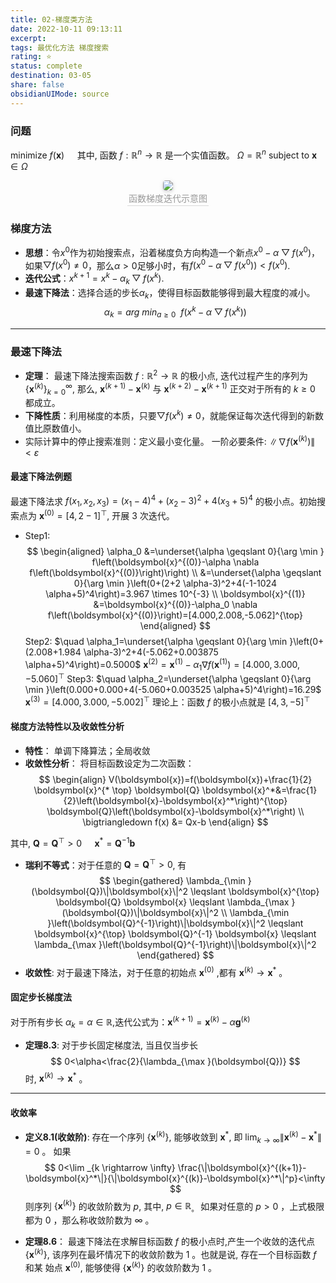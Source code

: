 ```yaml
---
title: 02-梯度类方法
date: 2022-10-11 09:13:11
excerpt: 
tags: 最优化方法 梯度搜索
rating: ⭐
status: complete 
destination: 03-05
share: false
obsidianUIMode: source
---
```

### 问题
minimize $f(\boldsymbol{x}) \quad$ 其中, 函数 $f: \mathbb{R}^n \rightarrow \mathbb{R}$ 是一个实值函数。 $\Omega=\mathbb{R}^n$ 
subject to $\boldsymbol{x} \in \Omega$
<center>
    <img style="border-radius: 0.3125em;
    box-shadow: 0 2px 4px 0 rgba(34,36,38,.12),0 2px 10px 0 rgba(34,36,38,.08);"
    src="https://i.imgur.com/r05qQWI.png">
    <br>
    <div style="color:orange; border-bottom: 1px solid #d9d9d9;
    display: inline-block;
    color: #999;
    padding: 2px;">函数梯度迭代示意图
    </div>
</center>

### 梯度方法
- **思想**：令$x^0$作为初始搜索点，沿着梯度负方向构造一个新点$x^0-\alpha\bigtriangledown f(x^0)$，如果$\bigtriangledown f(x^0)\neq0$，那么$\alpha >0$足够小时，有$f(x^0-\alpha\bigtriangledown f(x^0))<f(x^0)$.
- **迭代公式**：$x^{k+1}=x^k-\alpha_k\bigtriangledown f(x^k)$.
- **最速下降法**：选择合适的步长$\alpha_k$，使得目标函数能够得到最大程度的减小。
$$
\alpha_k = {arg \ min}_{a \ge 0}\ \  f(x^k-\alpha \bigtriangledown f(x^k))
$$

****
### 最速下降法 
- **定理**： 最速下降法搜索函数 $f: \mathbb{R}^2 \rightarrow \mathbb{R}$ 的极小点, 迭代过程产生的序列为 $\left\{\boldsymbol{x}^{(k)}\right\}_{k=0}^{\infty}$, 那么, $\boldsymbol{x}^{(k+1)}-\boldsymbol{x}^{(k)}$ 与 $\boldsymbol{x}^{(k+2)}-\boldsymbol{x}^{(k+1)}$ 正交对于所有的 $k \geqslant 0$ 都成立。
- **下降性质**：利用梯度的本质，只要$\bigtriangledown f(x^k) \neq 0$，就能保证每次迭代得到的新数值比原数值小。
- 实际计算中的停止搜索准则：定义最小变化量。
		一阶必要条件: $\left\|\nabla f\left(\boldsymbol{x}^{(k)}\right)\right\|<\varepsilon$

#### 最速下降法例题
最速下降法求 $f\left(x_1, x_2, x_3\right)=\left(x_1-4\right)^4+\left(x_2-3\right)^2+4\left(x_3+5\right)^4$ 的极小点。初始搜索点为 $\boldsymbol{x}^{(0)}=[4,2-1]^{\top}$, 开展 3 次迭代。
- Step1:
$$
\begin{aligned}
\alpha_0 &=\underset{\alpha \geqslant 0}{\arg \min } f\left(\boldsymbol{x}^{(0)}-\alpha \nabla f\left(\boldsymbol{x}^{(0)}\right)\right) \\
&=\underset{\alpha \geqslant 0}{\arg \min }\left(0+(2+2 \alpha-3)^2+4(-1-1024 \alpha+5)^4\right)=3.967 \times 10^{-3} \\
\boldsymbol{x}^{(1)} &=\boldsymbol{x}^{(0)}-\alpha_0 \nabla f\left(\boldsymbol{x}^{(0)}\right)=[4.000,2.008,-5.062]^{\top}
\end{aligned}
$$
Step2: $\quad \alpha_1=\underset{\alpha \geqslant 0}{\arg \min }\left(0+(2.008+1.984 \alpha-3)^2+4(-5.062+0.003875 \alpha+5)^4\right)=0.5000$ $\boldsymbol{x}^{(2)}=\boldsymbol{x}^{(1)}-\alpha_1 \nabla f\left(\boldsymbol{x}^{(1)}\right)=[4.000,3.000,-5.060]^{\top}$
Step3: $\quad \alpha_2=\underset{\alpha \geqslant 0}{\arg \min }\left(0.000+0.000+4(-5.060+0.003525 \alpha+5)^4\right)=16.29$ $\boldsymbol{x}^{(3)}=[4.000,3.000,-5.002]^{\top}$
理论上：函数 $f$ 的极小点就是 $[4,3,-5]^{\top}$

#### 梯度方法特性以及收敛性分析
- **特性**：
单调下降算法；全局收敛
- **收敛性分析**：
将目标函数设定为二次函数：
$$
\begin{align}
V(\boldsymbol{x})=f(\boldsymbol{x})+\frac{1}{2} \boldsymbol{x}^{* \top} \boldsymbol{Q} \boldsymbol{x}^*&=\frac{1}{2}\left(\boldsymbol{x}-\boldsymbol{x}^*\right)^{\top} \boldsymbol{Q}\left(\boldsymbol{x}-\boldsymbol{x}^*\right) \\
\bigtriangledown f(x) &= Qx-b
\end{align}
$$

其中, $\boldsymbol{Q}=\boldsymbol{Q}^{\top}>0$  $\quad \boldsymbol{x}^*=\boldsymbol{Q}^{-1} \boldsymbol{b}$

  - **瑞利不等式**：对于任意的 $\boldsymbol{Q}=\boldsymbol{Q}^{\top}>0$, 有
$$
\begin{gathered}
\lambda_{\min }(\boldsymbol{Q})\|\boldsymbol{x}\|^2 \leqslant \boldsymbol{x}^{\top} \boldsymbol{Q} \boldsymbol{x} \leqslant \lambda_{\max }(\boldsymbol{Q})\|\boldsymbol{x}\|^2  \\
\lambda_{\min }\left(\boldsymbol{Q}^{-1}\right)\|\boldsymbol{x}\|^2 \leqslant \boldsymbol{x}^{\top} \boldsymbol{Q}^{-1} \boldsymbol{x} \leqslant \lambda_{\max }\left(\boldsymbol{Q}^{-1}\right)\|\boldsymbol{x}\|^2
\end{gathered}
$$
  - **收敛性**:
对于最速下降法，对于任意的初始点 $\boldsymbol{x}^{(0)}$ ,都有 $\boldsymbol{x}^{(k)} \rightarrow \boldsymbol{x}^*$ 。

#### 固定步长梯度法
对于所有步长 $\alpha_{k}=\alpha \in \mathbb{R}$,迭代公式为：$\boldsymbol{x}^{(k+1)}=\boldsymbol{x}^{(k)}-\alpha \boldsymbol{g}^{(k)}$
- **定理8.3**:
对于步长固定梯度法, 当且仅当步长
$$
0<\alpha<\frac{2}{\lambda_{\max }(\boldsymbol{Q})}
$$
时, $\boldsymbol{x}^{(k)} \rightarrow \boldsymbol{x}^*$ 。

---
#### 收敛率
- **定义8.1(收敛阶)**:
存在一个序列 $\left\{\boldsymbol{x}^{(k)}\right\}$, 能够收敛到 $\boldsymbol{x}^*$, 即 $\lim _{k \rightarrow \infty}\left\|\boldsymbol{x}^{(k)}-\boldsymbol{x}^*\right\|=0$ 。 如果
$$
0<\lim _{k \rightarrow \infty} \frac{\|\boldsymbol{x}^{(k+1)}-\boldsymbol{x}^*\|}{\|\boldsymbol{x}^{(k)}-\boldsymbol{x}^*\|^p}<\infty
$$
则序列 $\left\{\boldsymbol{x}^{(k)}\right\}$ 的收敛阶数为 $p$, 其中, $p \in \mathbb{R}_{\text {。 }}$
如果对任意的 $p>0$ ，上式极限都为 $0$ ，那么称收敛阶数为 $\infty$ 。

- **定理8.6**：
 最速下降法在求解目标函数 $f$ 的极小点时,产生一个收敛的迭代点 $\left\{\boldsymbol{x}^{(k)}\right\}$, 该序列在最坏情况下的收敛阶数为 1 。也就是说, 存在一个目标函数 $f$ 和某 始点 $\boldsymbol{x}^{(0)}$, 能够使得 $\left\{\boldsymbol{x}^{(k)}\right\}$ 的收敛阶数为 1 。
